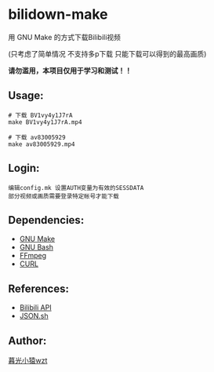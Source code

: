 # bilidown-make

用 GNU Make 的方式下载Bilibili视频

(只考虑了简单情况 不支持多p下载 只能下载可以得到的最高画质)

**请勿滥用，本项目仅用于学习和测试！！**


## Usage:

```shell
# 下载 BV1vy4y1J7rA
make BV1vy4y1J7rA.mp4

# 下载 av83005929
make av83005929.mp4
```

## Login:

```
编辑config.mk 设置AUTH变量为有效的SESSDATA
部分视频或画质需要登录特定帐号才能下载
```


## Dependencies:

+ [GNU Make](http://www.gnu.org/software/make/)
+ [GNU Bash](http://www.gnu.org/software/bash/)
+ [FFmpeg](http://www.ffmpeg.org/)
+ [CURL](https://curl.se/)


## References:

+ [Bilibili API](https://github.com/SocialSisterYi/bilibili-API-collect)
+ [JSON.sh](https://github.com/dominictarr/JSON.sh)


## Author:


[暮光小猿wzt](http://www.scraft.top)